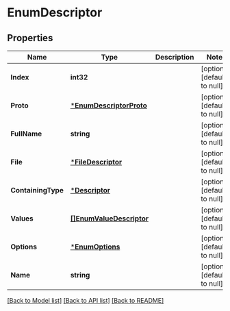 # EnumDescriptor

## Properties
Name | Type | Description | Notes
------------ | ------------- | ------------- | -------------
**Index** | **int32** |  | [optional] [default to null]
**Proto** | [***EnumDescriptorProto**](EnumDescriptorProto.md) |  | [optional] [default to null]
**FullName** | **string** |  | [optional] [default to null]
**File** | [***FileDescriptor**](FileDescriptor.md) |  | [optional] [default to null]
**ContainingType** | [***Descriptor**](Descriptor.md) |  | [optional] [default to null]
**Values** | [**[]EnumValueDescriptor**](EnumValueDescriptor.md) |  | [optional] [default to null]
**Options** | [***EnumOptions**](EnumOptions.md) |  | [optional] [default to null]
**Name** | **string** |  | [optional] [default to null]

[[Back to Model list]](../README.md#documentation-for-models) [[Back to API list]](../README.md#documentation-for-api-endpoints) [[Back to README]](../README.md)


